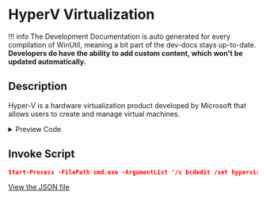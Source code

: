 ﻿# HyperV Virtualization


!!! info
     The Development Documentation is auto generated for every compilation of WinUtil, meaning a bit part of the dev-docs stays up-to-date. **Developers do have the ability to add custom content, which won't be updated automatically.**


## Description

Hyper-V is a hardware virtualization product developed by Microsoft that allows users to create and manage virtual machines.

<!-- BEGIN CUSTOM CONTENT -->

<!-- END CUSTOM CONTENT -->

<details>
<summary>Preview Code</summary>

```json
{
    "Content":  "HyperV Virtualization",
    "Description":  "Hyper-V is a hardware virtualization product developed by Microsoft that allows users to create and manage virtual machines.",
    "category":  "Features",
    "panel":  "1",
    "Order":  "a011_",
    "feature":  [
                    "HypervisorPlatform",
                    "Microsoft-Hyper-V-All",
                    "Microsoft-Hyper-V",
                    "Microsoft-Hyper-V-Tools-All",
                    "Microsoft-Hyper-V-Management-PowerShell",
                    "Microsoft-Hyper-V-Hypervisor",
                    "Microsoft-Hyper-V-Services",
                    "Microsoft-Hyper-V-Management-Clients"
                ],
    "InvokeScript":  [
                         "Start-Process -FilePath cmd.exe -ArgumentList \u0027/c bcdedit /set hypervisorschedulertype classic\u0027 -Wait"
                     ]
}
```
</details>

## Invoke Script

```json
Start-Process -FilePath cmd.exe -ArgumentList '/c bcdedit /set hypervisorschedulertype classic' -Wait

```



<!-- BEGIN SECOND CUSTOM CONTENT -->

<!-- END SECOND CUSTOM CONTENT -->

[View the JSON file](https://github.com/ChrisTitusTech/winutil/tree/main/config/feature.json)

